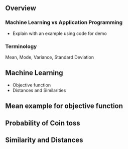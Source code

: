 ## Overview

### Machine Learning vs Application Programming
- Explain with an example using code for demo

### Terminology 
Mean, Mode, Variance, Standard Deviation 

## Machine Learning 
- Objective function
- Distances and Similarities 

## Mean example for objective function

## Probability of Coin toss


## Similarity and Distances 



